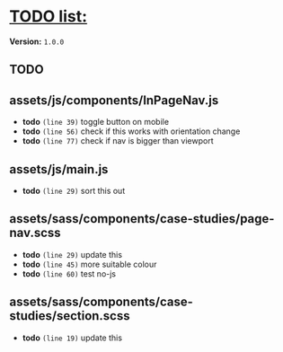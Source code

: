 # [TODO list:]( http://geckotree.co.uk )

**Version:** `1.0.0`

## TODO

## assets/js/components/InPageNav.js

-  **todo** `(line 39)`  toggle button on mobile
-  **todo** `(line 56)`  check if this works with orientation change
-  **todo** `(line 77)`  check if nav is bigger than viewport

## assets/js/main.js

-  **todo** `(line 29)`  sort this out

## assets/sass/components/case-studies/page-nav.scss

-  **todo** `(line 29)`  update this
-  **todo** `(line 45)`  more suitable colour
-  **todo** `(line 60)`  test no-js

## assets/sass/components/case-studies/section.scss

-  **todo** `(line 19)`  update this
